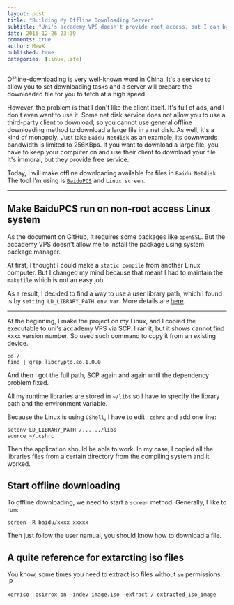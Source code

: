 ```yaml
---
layout: post
title: "Building My Offline Downloading Server"
subtitle: "Uni's accademy VPS doesn't provide root access, but I can bypass it :P"
date: 2016-12-26 23:39
comments: true
author: MewX
published: true
categories: [linux,life]
---
```


Offline-downloading is very well-known word in China. It's a service to allow you to set downloading tasks and a server will prepare the downloaded file for you to fetch at a high speed.

However, the problem is that I don't like the client itself. It's full of ads, and I don't even want to use it. Some net disk service does not allow you to use a third-party client to download, so you cannot use general offline downloading method to download a large file in a net disk. As well, it's a kind of monopoly. Just take `Baidu Netdisk` as an example, its downwards bandwidth is limited to 256KBps. If you want to download a large file, you have to keep your computer on and use their client to download your file. It's immoral, but they provide free service.

Today, I will make offline downloading available for files in `Baidu Netdisk`. The tool I'm using is [`BaiduPCS`](https://github.com/GangZhuo/BaiduPCS) and `Linux screen`.

----

## Make BaiduPCS run on non-root access Linux system

As the document on GitHub, it requires some packages like `openSSL`. But the accademy VPS doesn't allow me to install the package using system package manager.

At first, I thought I could make a `static compile` from another Linux computer. But I changed my mind because that meant I had to maintain the `makefile` which is not an easy job.

As a result, I decided to find a way to use a user library path, which I found is by `setting LD_LIBRARY_PATH env var`. More details are [here](http://www.tldp.org/HOWTO/Program-Library-HOWTO/).

----

At the beginning, I make the project on my Linux, and I copied the executable to uni's accademy VPS via SCP. I ran it, but it shows cannot find xxxx version number. So used such command to copy it from an existing device.

    cd /
    find | grep libcrypto.so.1.0.0

And then I got the full path, SCP again and again until the dependency problem fixed.

All my runtime libraries are stored in `~/libs` so I have to specify the library path and the environment variable.

Because the Linux is using `CShell`, I have to edit `.cshrc` and add one line:

    setenv LD_LIBRARY_PATH /....../libs
    source ~/.cshrc

Then the application should be able to work. In my case, I copied all the libraries files from a certain directory from the compiling system and it worked.

## Start offline downloading

To offline downloading, we need to start a `screen` method. Generally, I like to run:

    screen -R baidu/xxxx xxxxx

Then just follow the user namual, you should know how to download a file.

## A quite reference for extarcting iso files

You know, some times you need to extract iso files without `su` permissions. :P

    xorriso -osirrox on -indev image.iso -extract / extracted_iso_image


